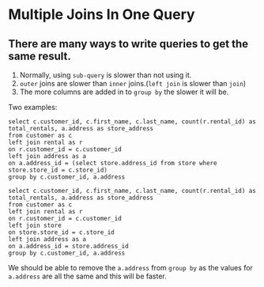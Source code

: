 # Multiple Joins In One Query

## There are many ways to write queries to get the same result.

1. Normally, using `sub-query` is slower than not using it.
2. `outer` joins are slower than `inner` joins.(`left join` is slower than `join`)
3. The more columns are added in to `group by` the slower it will be.

Two examples:

```mysql
select c.customer_id, c.first_name, c.last_name, count(r.rental_id) as total_rentals, a.address as store_address
from customer as c
left join rental as r
on r.customer_id = c.customer_id
left join address as a
on a.address_id = (select store.address_id from store where store.store_id = c.store_id)
group by c.customer_id, a.address
```

```mysql
select c.customer_id, c.first_name, c.last_name, count(r.rental_id) as total_rentals, a.address as store_address
from customer as c
left join rental as r
on r.customer_id = c.customer_id
left join store
on store.store_id = c.store_id
left join address as a
on a.address_id = store.address_id
group by c.customer_id, a.address
```

We should be able to remove the `a.address` from `group by` as the values for `a.address` are all the same and this will be faster.
